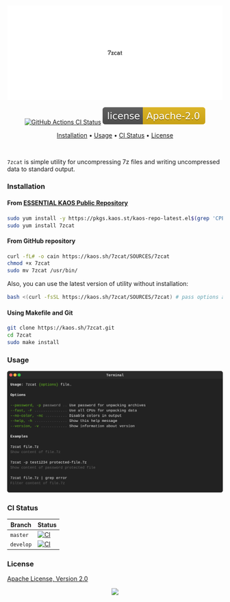 <p align="center"><a href="#readme"><img src=".github/images/card.svg"/></a></p>

<p align="center">
  <a href="https://kaos.sh/w/7zcat/ci"><img src="https://kaos.sh/w/7zcat/ci.svg" alt="GitHub Actions CI Status" /></a>
  <a href="#license"><img src=".github/images/license.svg"></a>
</p>

<p align="center"><a href="#installation">Installation</a> • <a href="#usage">Usage</a> • <a href="#ci-status">CI Status</a> • <a href="#license">License</a></p>

<br/>

`7zcat` is simple utility for uncompressing 7z files and writing uncompressed data to standard output.

### Installation

#### From [ESSENTIAL KAOS Public Repository](https://kaos.sh/kaos-repo)

```bash
sudo yum install -y https://pkgs.kaos.st/kaos-repo-latest.el$(grep 'CPE_NAME' /etc/os-release | tr -d '"' | cut -d':' -f5).noarch.rpm
sudo yum install 7zcat
```

#### From GitHub repository

```bash
curl -fL# -o cain https://kaos.sh/7zcat/SOURCES/7zcat
chmod +x 7zcat
sudo mv 7zcat /usr/bin/
```

Also, you can use the latest version of utility without installation:

```bash
bash <(curl -fsSL https://kaos.sh/7zcat/SOURCES/7zcat) # pass options and arguments here
```

#### Using Makefile and Git

```bash
git clone https://kaos.sh/7zcat.git
cd 7zcat
sudo make install
```

### Usage

<img src=".github/images/usage.svg" />

### CI Status

| Branch | Status |
|--------|--------|
| `master` | [![CI](https://kaos.sh/w/7zcat/ci.svg?branch=master)](https://kaos.sh/w/7zcat/ci?query=branch:master) |
| `develop` | [![CI](https://kaos.sh/w/7zcat/ci.svg?branch=master)](https://kaos.sh/w/7zcat/ci?query=branch:develop) |

### License

[Apache License, Version 2.0](https://www.apache.org/licenses/LICENSE-2.0)

<p align="center"><a href="https://essentialkaos.com"><img src="https://gh.kaos.st/ekgh.svg"/></a></p>
